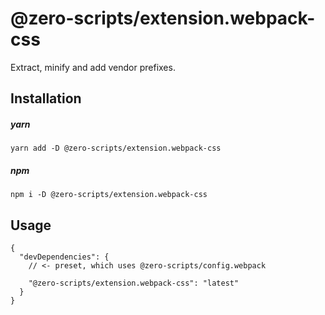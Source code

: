 # @zero-scripts/extension.webpack-css

Extract, minify and add vendor prefixes.

## Installation

##### yarn

```
yarn add -D @zero-scripts/extension.webpack-css
```

##### npm

```
npm i -D @zero-scripts/extension.webpack-css
```

## Usage

```
{
  "devDependencies": {
    // <- preset, which uses @zero-scripts/config.webpack

    "@zero-scripts/extension.webpack-css": "latest"
  }
}
```
